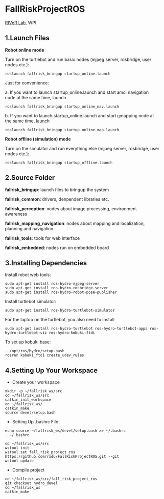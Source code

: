 FallRiskProjectROS
==================

[RIVeR Lab](http://robot.wpi.edu), WPI


1.Launch Files
------------------

**Robot online mode**

Turn on the turtlebot and run basic nodes (mjpeg server, rosbridge, user nodes etc.):

```
roslaunch fallrisk_bringup startup_online.launch 
```

Just for convenience:

a. If you want to launch startup_online.launch and start amcl navigation node at the same time, launch 

```
roslaunch fallrisk_bringup startup_online_nav.launch 
```

b. If you want to launch startup_online.launch and start gmapping node at the same time, launch 

```
roslaunch fallrisk_bringup startup_online_map.launch 
```

**Robot offline (simulation) mode**

Turn on the simulator and run everything else (mjpeg server, rosbridge, user nodes etc.):

```
roslaunch fallrisk_bringup startup_offline.launch 
```


2.Source Folder
-------------------

**fallrisk_bringup**: launch files to bringup the system 

**fallrisk_common**: drivers, denpendent libraries etc.

**fallrisk_perception**: nodes about image processing, environment awareness

**fallrisk_mapping_navigation**: nodes about mapping and localization, planning and navigation

**fallrisk_tools**: tools for web interface

**fallrisk_embedded**: nodes run on embedded board

3.Installing Dependencies
-------------------

Install robot web tools:

```
sudo apt-get install ros-hydro-mjpeg-server
sudo apt-get install ros-hydro-rosbridge-server
sudo apt-get install ros-hydro-robot-pose-publisher
```

Install turtlebot simulator:

```
sudo apt-get install ros-hydro-turtlebot-simulator
```

For the laptop on the turtlebot, you also need to install:

```
sudo apt-get install ros-hydro-turtlebot ros-hydro-turtlebot-apps ros-hydro-turtlebot-viz ros-hydro-kobuki-ftdi
```

To set up kobuki base:

```
. /opt/ros/hydro/setup.bash
rosrun kobuki_ftdi create_udev_rules
```

4.Setting Up Your Workspace
-------------------

* Create your workspace

```
mkdir -p ~/fallrisk_ws/src
cd ~/fallrisk_ws/src
catkin_init_workspace
cd ~/fallrisk_ws/
catkin_make
source devel/setup.bash
```

* Setting Up .bashrc File

```
echo source ~/fallrisk_ws/devel/setup.bash >> ~/.bashrc
. ~/.bashrc
```

```
cd ~/fallrisk_ws/src
wstool init
wstool set fall_risk_project_ros https://github.com/rxdu/FallRiskProjectROS.git --git
wstool update
```

* Compile project

```
cd ~/fallrisk_ws/src/fall_risk_project_ros
git checkout hydro_devel
cd ~/fallrisk_ws
catkin_make
```



